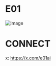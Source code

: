 # E01
![image](https://github.com/user-attachments/assets/811bc84d-72a2-4961-9f4b-875877231b91)

# CONNECT
x: https://x.com/e01ai
